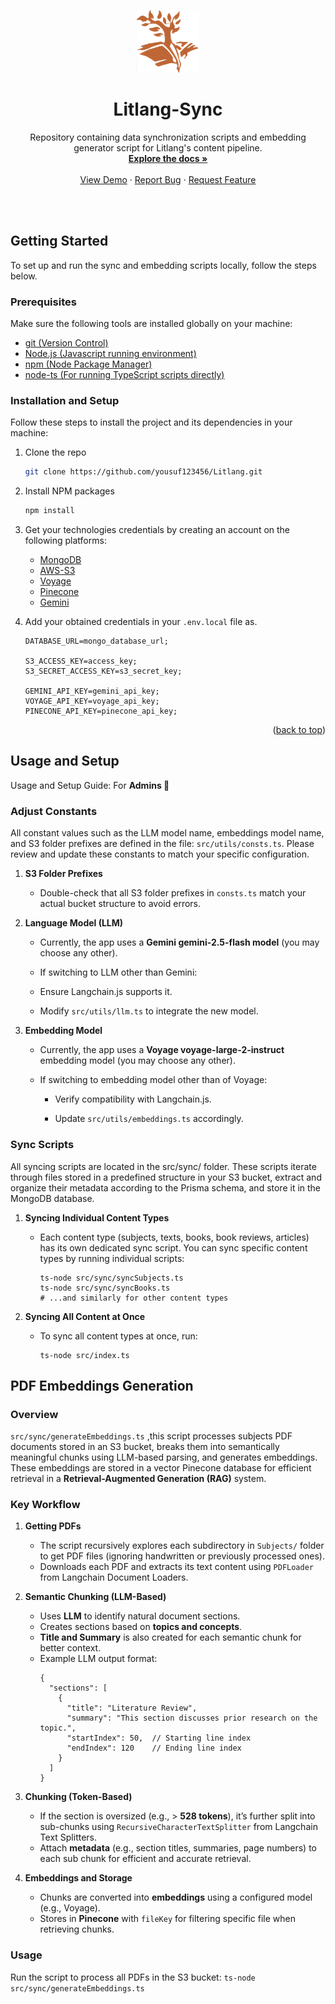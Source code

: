 <!-- Improved compatibility of back to top link -->
<a id="readme-top"></a>

<div align="center">
  <a href="https://github.com/othneildrew/Best-README-Template">
    <img src="https://github.com/yousuf123456/LitLang/blob/main/public/logo.png" alt="Logo" width="100" height="100">
  </a>
  
  <h1>Litlang-Sync</h1>

  <p align="center">
    Repository containing data synchronization scripts and embedding generator script for Litlang's content pipeline.
    <br />
    <a href="https://github.com/othneildrew/Best-README-Template"><strong>Explore the docs »</strong></a>
    <br />
    <br />
    <a href="https://github.com/othneildrew/Best-README-Template">View Demo</a>
    &middot;
    <a href="https://github.com/othneildrew/Best-README-Template/issues/new?labels=bug&template=bug-report---.md">Report Bug</a>
    &middot;
    <a href="https://github.com/othneildrew/Best-README-Template/issues/new?labels=enhancement&template=feature-request---.md">Request Feature</a>
  </p>

  <br />
  <br />
</div>

<!-- GETTING STARTED -->
## Getting Started
To set up and run the sync and embedding scripts locally, follow the steps below.

### Prerequisites
Make sure the following tools are installed globally on your machine:
- [git (Version Control)](https://git-scm.com)
- [Node.js (Javascript running environment)](https://nodejs.org/en)
- [npm (Node Package Manager)](https://www.npmjs.com)
- [node-ts (For running TypeScript scripts directly)](https://www.npmjs.com/package/ts-node)


### Installation and Setup
Follow these steps to install the project and its dependencies in your machine:

1. Clone the repo
   ```sh
   git clone https://github.com/yousuf123456/Litlang.git
   ```

2. Install NPM packages
   ```sh
   npm install
   ```

3. Get your technologies credentials by creating an account on the following platforms:
   - [MongoDB](https://www.mongodb.com/)
   - [AWS-S3](https://aws.amazon.com/s3)
   - [Voyage](https://www.voyageai.com/)
   - [Pinecone](https://www.pinecone.io/)
   - [Gemini](https://ai.google.dev/gemini-api/docs/available-regions)

4. Add your obtained credentials in your `.env.local` file as.
   ```
   DATABASE_URL=mongo_database_url;
   
   S3_ACCESS_KEY=access_key;
   S3_SECRET_ACCESS_KEY=s3_secret_key;

   GEMINI_API_KEY=gemini_api_key;
   VOYAGE_API_KEY=voyage_api_key;
   PINECONE_API_KEY=pinecone_api_key;
   ```

<p align="right">(<a href="#readme-top">back to top</a>)</p>


<!-- USAGE EXAMPLES -->
## Usage and Setup

Usage and Setup Guide: For **Admins :open_file_folder:** 

### Adjust Constants
All constant values such as the LLM model name, embeddings model name, and S3 folder prefixes are defined in the file: ```src/utils/consts.ts```. Please review and update these constants to match your specific configuration.

1. **S3 Folder Prefixes**
   - Double-check that all S3 folder prefixes in ```consts.ts``` match your actual bucket structure to avoid errors.

2. **Language Model (LLM)**
   - Currently, the app uses a **Gemini gemini-2.5-flash model** (you may choose any other).
  
   - If switching to LLM other than Gemini:
  
   - Ensure Langchain.js supports it.
    
   - Modify ```src/utils/llm.ts``` to integrate the new model.

3. **Embedding Model**
   - Currently, the app uses a **Voyage voyage-large-2-instruct** embedding model (you may choose any other).
  
   - If switching to embedding model other than of Voyage:
  
     - Verify compatibility with Langchain.js.
    
     - Update ```src/utils/embeddings.ts``` accordingly. 


### Sync Scripts

All syncing scripts are located in the src/sync/ folder. These scripts iterate through files stored in a predefined structure in your S3 bucket, extract and organize their metadata according to the Prisma schema, and store it in the MongoDB database.

1. **Syncing Individual Content Types**
   - Each content type (subjects, texts, books, book reviews, articles) has its own dedicated sync script. You can sync specific content types by running individual scripts:
      ```
      ts-node src/sync/syncSubjects.ts  
      ts-node src/sync/syncBooks.ts  
      # ...and similarly for other content types
      ```

2. **Syncing All Content at Once**
   - To sync all content types at once, run:
      ```
      ts-node src/index.ts
      ```


<!-- Embeddings Generation Process Overview -->
## PDF Embeddings Generation

### Overview
```src/sync/generateEmbeddings.ts``` ,this script processes subjects PDF documents stored in an S3 bucket, breaks them into semantically meaningful chunks using LLM-based parsing, and generates embeddings. These embeddings are stored in a vector Pinecone database for efficient retrieval in a **Retrieval-Augmented Generation (RAG)** system.

### Key Workflow

1. **Getting PDFs**
   - The script recursively explores each subdirectory in ```Subjects/``` folder to get PDF files (ignoring handwritten or previously processed ones).
   - Downloads each PDF and extracts its text content using ```PDFLoader``` from Langchain Document Loaders.

2. **Semantic Chunking (LLM-Based)**
   - Uses **LLM** to identify natural document sections.
   - Creates sections based on **topics and concepts**.
   - **Title and Summary** is also created for each semantic chunk for better context.
   - Example LLM output format:
      ```
      {
        "sections": [
          {
            "title": "Literature Review",
            "summary": "This section discusses prior research on the topic.",
            "startIndex": 50,  // Starting line index
            "endIndex": 120    // Ending line index
          }
        ]
      }
      ```

3. **Chunking (Token-Based)**
   - If the section is oversized (e.g., > **528 tokens**), it’s further split into sub-chunks using ```RecursiveCharacterTextSplitter``` from Langchain Text Splitters.
   - Attach **metadata** (e.g., section titles, summaries, page numbers) to each sub chunk for efficient and accurate retrieval.
  
4. **Embeddings and Storage**
   - Chunks are converted into **embeddings** using a configured model (e.g., Voyage).
   - Stores in **Pinecone** with ```fileKey``` for filtering specific file when retrieving chunks.
  
### Usage
Run the script to process all PDFs in the S3 bucket:
```ts-node src/sync/generateEmbeddings.ts```
